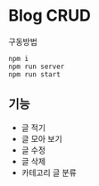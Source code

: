# Blog CRUD

구동방법
```
npm i
npm run server
npm run start
```

## 기능
- 글 적기
- 글 모아 보기
- 글 수정
- 글 삭제
- 카테고리 글 분류
